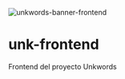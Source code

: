 ![unkwords-banner-frontend](<unkwords-banner-front>)

# unk-frontend
Frontend del proyecto Unkwords
